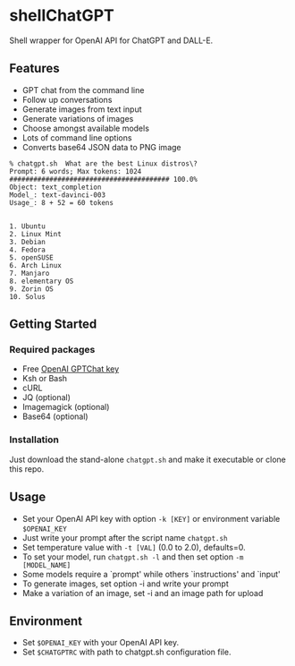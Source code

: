 # shellChatGPT
Shell wrapper for OpenAI API for ChatGPT and DALL-E.


## Features

- GPT chat from the command line
- Follow up conversations
- Generate images from text input
- Generate variations of images
- Choose amongst available models
- Lots of command line options
- Converts base64 JSON data to PNG image


```
% chatgpt.sh  What are the best Linux distros\?
Prompt: 6 words; Max tokens: 1024
######################################## 100.0%
Object: text_completion
Model_: text-davinci-003
Usage_: 8 + 52 = 60 tokens


1. Ubuntu
2. Linux Mint
3. Debian
4. Fedora
5. openSUSE
6. Arch Linux
7. Manjaro
8. elementary OS
9. Zorin OS
10. Solus
```

## Getting Started

### Required packages

- Free [OpenAI GPTChat key](https://beta.openai.com/account/api-keys)
- Ksh or Bash
- cURL
- JQ (optional)
- Imagemagick (optional)
- Base64 (optional)

### Installation

Just download the stand-alone `chatgpt.sh` and make it executable or clone this repo.


## Usage

- Set your OpenAI API key with option `-k [KEY]` or environment variable `$OPENAI_KEY`
- Just write your prompt after the script name `chatgpt.sh`
- Set temperature value with `-t [VAL]` (0.0 to 2.0), defaults=0.
- To set your model, run `chatgpt.sh -l` and then set option `-m [MODEL_NAME]`
- Some models require a \`prompt' while others \`instructions' and \`input'
- To generate images, set option -i and write your prompt
- Make a variation of an image, set -i and an image path for upload


## Environment

- Set `$OPENAI_KEY` with your OpenAI API key.
- Set `$CHATGPTRC` with path to chatgpt.sh configuration file.


